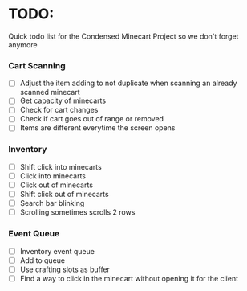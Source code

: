 # TODO:
Quick todo list for the Condensed Minecart Project so we don't forget anymore

### Cart Scanning
- [ ] Adjust the item adding to not duplicate when scanning an already scanned minecart
- [ ] Get capacity of minecarts
- [ ] Check for cart changes
- [ ] Check if cart goes out of range or removed
- [ ] Items are different everytime the screen opens 

### Inventory
- [ ] Shift click into minecarts
- [ ] Click into minecarts
- [ ] Click out of minecarts
- [ ] Shift click out of minecarts
- [ ] Search bar blinking
- [ ] Scrolling sometimes scrolls 2 rows

### Event Queue
- [ ] Inventory event queue
- [ ] Add to queue
- [ ] Use crafting slots as buffer
- [ ] Find a way to click in the minecart without opening it for the client